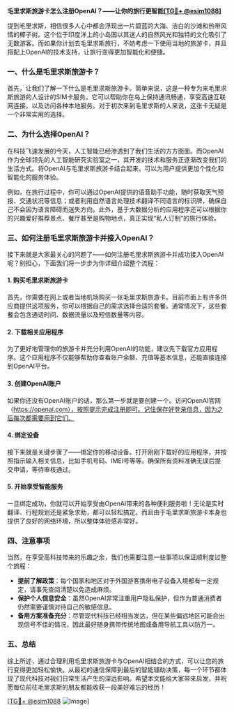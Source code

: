 **毛里求斯旅游卡怎么注册OpenAI？——让你的旅行更智能[[TG💪+ @esim1088](https://t.me/s/esim1088)]**

提到毛里求斯，相信很多人心中都会浮现出一片碧蓝的大海、洁白的沙滩和热带风情的椰子树。这个位于印度洋上的小岛国以其迷人的自然风光和独特的文化吸引了无数游客。而如果你计划去毛里求斯旅行，不妨考虑一下使用当地的旅游卡，并且搭配上OpenAI的技术支持，让旅行变得更加智能化和便捷。

### 一、什么是毛里求斯旅游卡？

首先，让我们了解一下什么是毛里求斯旅游卡。简单来说，这是一种专为来毛里求斯旅游的人设计的SIM卡服务。它可以帮助你在岛上保持通讯畅通，享受高速互联网连接，以及访问各种本地服务。对于初次来到毛里求斯的人来说，这张卡无疑是一个非常实用的选择。

### 二、为什么选择OpenAI？

在科技飞速发展的今天，人工智能已经渗透到了我们生活的方方面面。而OpenAI作为全球领先的人工智能研究实验室之一，其开发的技术和服务正逐渐改变我们的生活方式。将OpenAI与毛里求斯旅游卡结合起来，可以为用户提供更加个性化和智能化的服务体验。

例如，在旅行过程中，你可以通过OpenAI提供的语音助手功能，随时获取天气预报、交通状况等信息；或者利用自然语言处理技术翻译不同语言的标识牌，确保自己不会因为语言障碍而迷失方向。此外，基于大数据分析的应用程序还可以根据你的兴趣爱好推荐景点、餐厅甚至是购物地点，真正实现“私人订制”的旅行体验。

### 三、如何注册毛里求斯旅游卡并接入OpenAI？

接下来就是大家最关心的问题了——如何注册毛里求斯旅游卡并成功接入OpenAI呢？别担心，下面我们将一步步为你详细介绍整个流程：

#### 1. 购买毛里求斯旅游卡

首先，你需要在网上或者当地机场购买一张毛里求斯旅游卡。目前市面上有许多供应商提供这项服务，你可以根据自己的需求选择合适的套餐。通常情况下，这些套餐会包含通话时间、数据流量以及短信数量等内容。

#### 2. 下载相关应用程序

为了更好地管理你的旅游卡并充分利用OpenAI的功能，建议先下载官方应用程序。这个应用程序不仅能够帮助你查看账户余额、充值等基本信息，还能直接连接到OpenAI平台。

#### 3. 创建OpenAI账户

如果你还没有OpenAI账户的话，那么第一步就是要创建一个。访问OpenAI官网（https://openai.com），按照提示完成注册即可。记住保存好登录信息，因为之后每次都需要用到它们。

#### 4. 绑定设备

接下来就是关键步骤了——绑定你的移动设备。打开刚刚下载好的应用程序，并按照指示输入相关信息，比如手机号码、IMEI号等等。确保所有资料准确无误后提交申请，等待审核通过。

#### 5. 开始享受智能服务

一旦绑定成功，你就可以开始享受由OpenAI带来的各种便利服务啦！无论是实时翻译、行程规划还是紧急求助，都可以轻松搞定。而且由于毛里求斯旅游卡本身也提供了良好的网络环境，所以整体体验感非常好。

### 四、注意事项

当然，在享受高科技带来的乐趣之余，我们也需要注意一些事项以保证顺利度过整个旅程：

- **提前了解政策**：每个国家和地区对于外国游客携带电子设备入境都有一定规定，请事先查阅清楚以免造成麻烦。
- **保护个人信息安全**：虽然OpenAI非常注重用户隐私保护，但作为普通消费者仍然需要谨慎对待自己的敏感信息。
- **备用方案准备充分**：尽管现代科技已经相当发达，但在某些偏远地区可能会出现信号不佳的情况，因此最好随身携带传统地图或备用导航工具以防万一。

### 五、总结

综上所述，通过合理利用毛里求斯旅游卡与OpenAI相结合的方式，可以让您的旅行变得更加轻松愉快。从最初的通信保障到最后的智能辅助决策，每一个环节都体现了现代科技对我们日常生活产生的深远影响。希望本文能给大家带来启发，并祝愿每位前往毛里求斯的朋友都能收获一段美好难忘的经历！

[[TG💪+ @esim1088](https://t.me/s/esim1088) ![Image](https://i.postimg.cc/4NQfJmqS/Snipaste-2025-05-13-00-14-12.png)]
